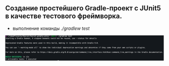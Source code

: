 ## Создание простейшего Gradle-проект с JUnit5 в качестве тестового фреймворка.
 - выполнение команды *./gradlew test*

![photo1.png](src/image/photo1.png)